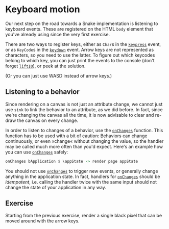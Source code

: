 Keyboard motion
================================================================================

Our next step on the road towards a Snake implementation is listening to
keyboard events. These are registered on the HTML `body` element that you've
already using since the very first exercise.

There are two ways to register keys, either as `Char`s in the [`keypress`]
event, or as `KeyCode`s in the [`keydown`] event. Arrow keys are not represented
as characters, so you need to use the latter. To figure out which keycodes
belong to which key, you can just print the events to the console (don't forget
[`liftIO`]), or peek at the solution.

(Or you can just use WASD instead of arrow keys.)

[`keypress`]: https://hackage.haskell.org/package/threepenny-gui-0.9.0.0/docs/Graphics-UI-Threepenny-Events.html#v:keypress
[`keydown`]: https://hackage.haskell.org/package/threepenny-gui-0.9.0.0/docs/Graphics-UI-Threepenny-Events.html#v:keydown
[`liftIO`]: https://hackage.haskell.org/package/base-4.14.1.0/docs/Control-Monad-IO-Class.html#v:liftIO

Listening to a behavior
--------------------------------------------------------------------------------

Since rendering on a canvas is not just an attribute change, we cannot just use
`sink` to link the behavior to an attribute, as we did before. In fact, since
we're changing the canvas all the time, it is now advisable to clear and re-draw
the canvas on every change.

In order to listen to changes of a behavior, use the [`onChanges`] function.
This function has to be used with a bit of caution: Behaviors can change
continuously, or even »change« without changing the value, so the handler may be
called much more often than you'd expect. Here's an example how you can use
[`onChanges`] safely:

```haskell
onChanges bApplication $ \appState -> render page appState
```

You should not use [`onChanges`] to trigger new events, or generally change
anything in the application state. In fact, handlers for [`onChanges`] should be
*idempotent*, i.e. calling the handler twice with the same input should not
change the state of your application in any way.

[`onChanges`]: https://hackage.haskell.org/package/threepenny-gui-0.9.0.0/docs/Graphics-UI-Threepenny-Core.html#v:onChanges

Exercise
--------------------------------------------------------------------------------

Starting from the previous exercise, render a single black pixel that can be
moved around with the arrow keys.
